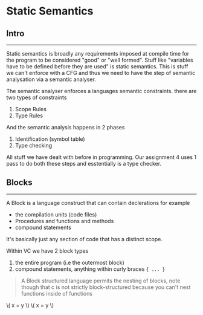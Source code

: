 # Static Semantics

## Intro
---

Static semantics is broadly any requirements imposed at compile time for the program to be considered "good" or "well formed". Stuff like "variables have to be defined before they are used" is static semantics. This is stuff we can't enforce with a CFG and thus we need to have the step of semantic analysation via a semantic analyser. 

The semantic analyser enforces a languages semantic constraints. there are two types of constraints

1. Scope Rules
2. Type Rules

And the semantic analysis happens in 2 phases
1. Identification (symbol table)
2. Type checking

All stuff we have dealt with before in programming. 
Our assignment 4 uses 1 pass to do both these steps and esstentially is a type checker. 

## Blocks
---

A Block is a language construct that can contain declerations for example

- the compilation units (code files)
- Procedures and functions and methods
- compound statements

It's basically just any section of code that has a distinct scope. 

Within VC we have 2 block types

1. the entire program (i.e the outermost block)
2. compound statements, anything within curly braces `{ ... }`

> A Block structured language permits the nesting of blocks, note though that c is not strictly block-structured because you can't nest functions inside of functions 

\\( x = y \\)
\\( x = y \\)




